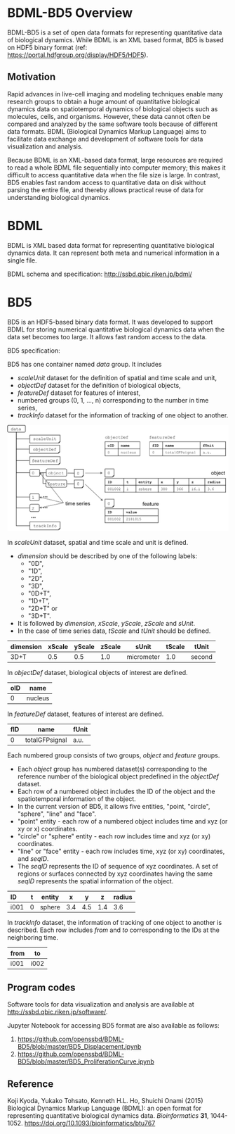 # BDML-BD5 Overview
BDML-BD5 is a set of open data formats for representing quantitative data of biological dynamics. While BDML is an XML based format, BD5 is based on HDF5 binary format (ref: https://portal.hdfgroup.org/display/HDF5/HDF5).

## Motivation
Rapid advances in live-cell imaging and modeling techniques enable many research groups to obtain a huge amount of quantitative biological dynamics data on spatiotemporal dynamics of biological objects such as molecules, cells, and organisms. However, these data cannot often be compared and analyzed by the same software tools because of different data formats. BDML (Biological Dynamics Markup Language) aims to facilitate data exchange and development of software tools for data visualization and analysis. 

Because BDML is an XML-based data format, large resources are required to read a whole BDML file sequentially into computer memory; this makes it difficult to access quantitative data when the file size is large. In contrast, BD5 enables fast random access to quantitative data on disk without parsing the entire file, and thereby allows practical reuse of data for understanding biological dynamics.

# BDML
BDML is XML based data format for representing quantitative biological dynamics data. It can represent both meta and numerical information in a single file. 

BDML schema and specification: <http://ssbd.qbic.riken.jp/bdml/>   

# BD5
BD5 is an HDF5-based binary data format. It was developed to support BDML for storing numerical quantitative biological dynamics data when the data set becomes too large. It allows fast random access to the data.

BD5 specification:

 BD5 has one container named *data* group. It includes
  * *scaleUnit* dataset for the definition of spatial and time scale and unit,
  * *objectDef* dataset for the definition of biological objects,
  * *featureDef* dataset for features of interest,
  * numbered groups (0, 1, ..., n) corresponding to the number in time series,
  * *trackInfo* dataset for the information of tracking of one object to another.

![Overview of BD5 data format](BD5Overview.png)

In *scaleUnit* dataset, spatial and time scale and unit is defined. 
* *dimension* should be described by one of the following labels: 
  * "0D", 
  * "1D", 
  * "2D", 
  * "3D", 
  * "0D+T", 
  * "1D+T", 
  * "2D+T" or 
  * "3D+T". 
* It is followed by *dimension*, *xScale*, *yScale*, *zScale* and *sUnit*. 
* In the case of time series data, *tScale* and *tUnit* should be defined.

|dimension |xScale |yScale |zScale |sUnit      |tScale |tUnit  |
|:---------|-------|-------|-------|-----------|-------|-------|
|3D+T      |0.5    |0.5    |1.0    |micrometer |1.0    |second |

In *objectDef* dataset, biological objects of interest are defined.

|oID   |name    |
|:-----|--------|
|0     |nucleus |

In *featureDef* dataset, features of interest are defined.

|fID   |name           |fUnit    |
|:-----|---------------|---------|
|0     |totalGFPsignal |a.u.     |

Each numbered group consists of two groups, *object* and *feature* groups. 
* Each *object* group has numbered dataset(s) corresponding to the reference number of the biological object predefined in the *objectDef* dataset. 
* Each row of a numbered object includes the ID of the object and the spatiotemporal information of the object. 
* In the current version of BD5, it allows five entities, "point, "circle", "sphere", "line" and "face". 
 * "point" entity - each row of a numbered object includes time and xyz (or xy or x) coordinates. 
 * "circle" or "sphere" entity - each row includes time and xyz (or xy) coordinates. 
 * "line" or "face" entity - each row includes time, xyz (or xy) coordinates, and *seqID*. 
  * The *seqID* represents the ID of sequence of xyz coordinates. A set of regions or surfaces connected by xyz coordinates having the same *seqID*  represents the spatial information of the object.


|ID    |t  |entity  |x    |y    |z    |radius   |
|:-----|---|--------|-----|-----|-----|---------|
|i001  |0  |sphere  |3.4  |4.5  |1.4  |3.6      |

In *trackInfo* dataset, the information of tracking of one object to another is described. Each row includes *from* and *to* corresponding to the IDs at the neighboring time.

|from  |to   |
|:-----|-----|
|i001  |i002 |

## Program codes
Software tools for data visualization and analysis are available at <http://ssbd.qbic.riken.jp/software/>.

Jupyter Notebook for accessing BD5 format are also available as follows:

1. <https://github.com/openssbd/BDML-BD5/blob/master/BD5_Displacement.ipynb>  
2. <https://github.com/openssbd/BDML-BD5/blob/master/BD5_ProliferationCurve.ipynb>

## Reference
Koji Kyoda, Yukako Tohsato, Kenneth H.L. Ho, Shuichi Onami (2015) Biological Dynamics Markup Language (BDML): an open format for representing quantitative biological dynamics data. *Bioinformatics* **31**, 1044-1052. https://doi.org/10.1093/bioinformatics/btu767
